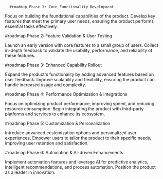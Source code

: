       #roadmap Phase 1: Core Functionality Development  

Focus on building the foundational capabilities of the product. Develop key features that meet the primary user needs, ensuring the product performs essential tasks effectively.

#roadmap Phase 2: Feature Validation & User Testing  

Launch an early version with core features to a small group of users. Collect in-depth feedback to validate the usability, performance, and reliability of these features.

#roadmap Phase 3: Enhanced Capability Rollout  

Expand the product's functionality by adding advanced features based on user feedback. Improve scalability and flexibility, ensuring the product can handle increased usage and complexity.

#roadmap Phase 4: Performance Optimization & Integrations  

Focus on optimizing product performance, improving speed, and reducing resource consumption. Begin integrating the product with third-party platforms and services to enhance its ecosystem.

#roadmap Phase 5: Customization & Personalization  

Introduce advanced customization options and personalized user experiences. Empower users to tailor the product to their specific needs, improving user retention and satisfaction.

#roadmap Phase 6: Automation & AI-driven Enhancements  

Implement automation features and leverage AI for predictive analytics, intelligent recommendations, and process automation. Position the product as a leader in innovation.


